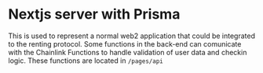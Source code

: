 # Nextjs server with Prisma

This is used to represent a normal web2 application that could be integrated to the renting protocol.
Some functions in the back-end can comunicate with the Chainlink Functions to handle validation of user data and
checkin logic. These functions are located in `/pages/api`
